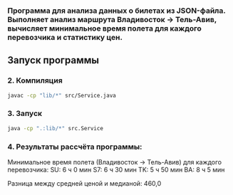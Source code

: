 ### Программа для анализа данных о билетах из JSON-файла. Выполняет анализ маршрута Владивосток → Тель-Авив, вычисляет минимальное время полета для каждого перевозчика и статистику цен.


## Запуск программы


### 2. Компиляция

```bash
javac -cp "lib/*" src/Service.java
```

### 3. Запуск

```bash
java -cp ".:lib/*" src.Service
```

### 4. Результаты рассчёта программы:

Минимальное время полета (Владивосток -> Тель-Авив) для каждого перевозчика:
SU: 6 ч 0 мин
S7: 6 ч 30 мин
TK: 5 ч 50 мин
BA: 8 ч 5 мин

Разница между средней ценой и медианой: 460,0
